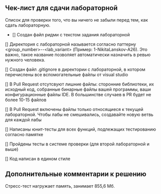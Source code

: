 ## Чек-лист для сдачи лабораторной
Список для проверки того, что вы ничего не забыли перед тем, как сдать лабораторную.

- [] Создан файл ридми с текстом задания лабораторной

[] Директория с лабораторной называется согласно паттерну <group_number>-<NameSurname>-<lab_variant> (Пример: 1-NikitaLanskov-A26). Это важно, такое название позволяет автоматически назначить в ревью нужного человека.
  
[] Создан файл .gitignore в директории с лабораторной, в котором перечислены все вспомогательные файлы от visual studio
  
[] В Pull Request отсутсвуют лишние файлы: сторонние библиотеки, их исходный код, собранные бинарные файлы вашей программы, ваши конфигурационные файлы IDE. В большинстве случаев в PR будет не более 10-15 файлов
  
[] В Pull Request включены файлы только относящиеся к текущей лабораторной. Чтобы лабы не смешивались, создавайте новую ветвь для каждой лабы
  
[] Написаны юнит-тесты для всех функций, подлежащих тестированию согласно памятке
  
[] Пройдены тесты в системе проверки (для второй лабораторной и выше)
  
[] Код написан в едином стиле
  
 ## Дополнительные комментарии к решению
  
  Стресс-тест нагружает память, занимает 855,6 Мб.
